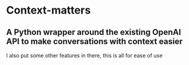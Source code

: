 # Context-matters

## A Python wrapper around the existing OpenAI API to make conversations with context easier 

I also put some other features in there, this is all for ease of use
